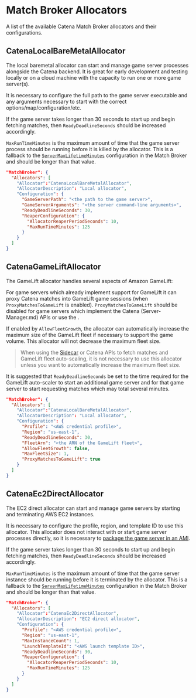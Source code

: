 # Match Broker Allocators

A list of the available Catena Match Broker allocators and their configurations.

## CatenaLocalBareMetalAllocator

The local baremetal allocator can start and manage game server processes alongside the Catena backend. It is great for early development and testing locally or on a cloud machine with the capacity to run one or more game server(s).

It is necessary to configure the full path to the game server executable and any arguments necessary to start with the correct options/map/configuration/etc.

If the game server takes longer than 30 seconds to start up and begin fetching matches, then `ReadyDeadlineSeconds` should be increased accordingly.

`MaxRunTimeMinutes` is the maximum amount of time that the game server process should be running before it is killed by the allocator. This is a fallback to the [`ServerMaxLifetimeMinutes`](Match-Broker.md#servermaxlifetimeminutes) configuration in the Match Broker and should be longer than that value.

```json
"MatchBroker": {
  "Allocators": [
    "Allocator":"CatenaLocalBareMetalAllocator",
    "AllocatorDescription": "Local allocator",
    "Configuration": {
      "GameServerPath": "<the path to the game server>",
      "GameServerArguments": "<the server command-line arguments>",
      "ReadyDeadlineSeconds": 30,
      "ReaperConfiguration": {
        "AllocatorReaperPeriodSeconds": 10,
        "MaxRunTimeMinutes": 125
      }
    }
  ]
}
```

## CatenaGameLiftAllocator

The GameLift allocator handles several aspects of Amazon GameLift:

For game servers which already implement support for GameLift it can proxy Catena matches into GameLift game sessions (when `ProxyMatchesToGameLift` is enabled). `ProxyMatchesToGameLift` should be disabled for game servers which implement the Catena (Server-Manager.md) APIs or use the [](Sidecar.md).

If enabled by `AllowFleetGrowth`, the allocator can automatically increase the maximum size of the GameLift fleet if necessary to support the game volume. This allocator will not decrease the maximum fleet size.

> When using the [Sidecar](Sidecar.md) or Catena [](Server-Manager.md) APIs to fetch matches and GameLift fleet auto-scaling, it is not necessary to use this allocator unless you want to automatically increase the maximum fleet size.

It is suggested that `ReadyDeadlineSeconds` be set to the time required for the GameLift auto-scaler to start an additional game server and for that game server to start requesting matches which may total several minutes.

```json
"MatchBroker": {
  "Allocators": [
    "Allocator":"CatenaLocalBareMetalAllocator",
    "AllocatorDescription": "Local allocator",
    "Configuration": {
      "Profile": "<AWS credential profile>",
      "Region": "us-east-1",
      "ReadyDeadlineSeconds": 30,
      "FleetArn": "<the ARN of the GameLift fleet>",
      "AllowFleetGrowth": false,
      "MaxFleetSize": 1,
      "ProxyMatchesToGameLift": true
    }
  ]
}
```

## CatenaEc2DirectAllocator

The EC2 direct allocator can start and manage game servers by starting and terminating AWS EC2 instances.

It is necessary to configure the profile, region, and template ID to use this allocator. This allocator does not interact with or start game server processes directly, so it is necessary to [package the game server in an AMI](https://docs.aws.amazon.com/AWSEC2/latest/UserGuide/AMIs.html#creating-an-ami).

If the game server takes longer than 30 seconds to start up and begin fetching matches, then `ReadyDeadlineSeconds` should be increased accordingly.

`MaxRunTimeMinutes` is the maximum amount of time that the game server instance should be running before it is terminated by the allocator. This is a fallback to the [`ServerMaxLifetimeMinutes`](Match-Broker.md#servermaxlifetimeminutes) configuration in the Match Broker and should be longer than that value.

```json
"MatchBroker": {
  "Allocators": [
    "Allocator":"CatenaEc2DirectAllocator",
    "AllocatorDescription": "EC2 direct allocator",
    "Configuration": {
      "Profile": "<AWS credential profile>",
      "Region": "us-east-1",
      "MaxInstanceCount": 1,
      "LaunchTemplateId": "<AWS launch template ID>",
      "ReadyDeadlineSeconds": 30,
      "ReaperConfiguration": {
        "AllocatorReaperPeriodSeconds": 10,
        "MaxRunTimeMinutes": 125
      }
    }
  ]
}
```